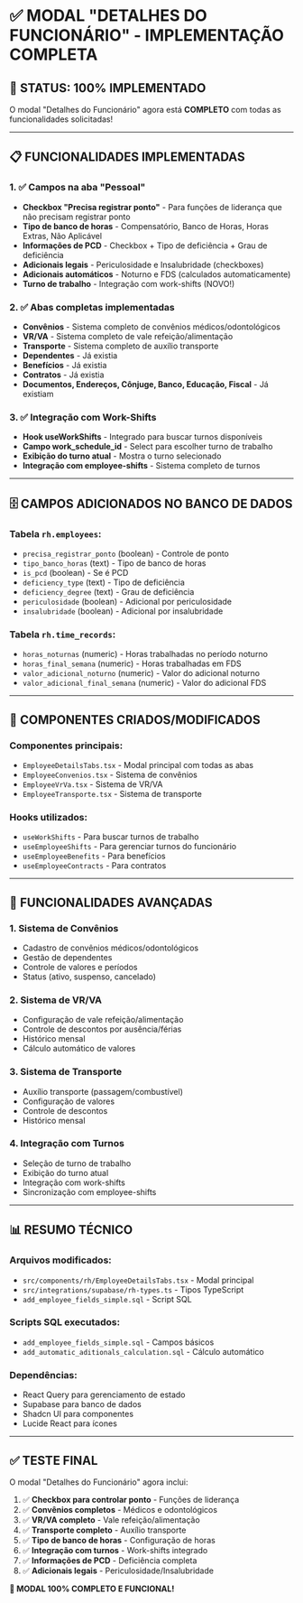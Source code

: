 # ✅ MODAL "DETALHES DO FUNCIONÁRIO" - IMPLEMENTAÇÃO COMPLETA

## 🎉 **STATUS: 100% IMPLEMENTADO**

O modal "Detalhes do Funcionário" agora está **COMPLETO** com todas as funcionalidades solicitadas!

---

## 📋 **FUNCIONALIDADES IMPLEMENTADAS**

### **1. ✅ Campos na aba "Pessoal"**
- **Checkbox "Precisa registrar ponto"** - Para funções de liderança que não precisam registrar ponto
- **Tipo de banco de horas** - Compensatório, Banco de Horas, Horas Extras, Não Aplicável
- **Informações de PCD** - Checkbox + Tipo de deficiência + Grau de deficiência
- **Adicionais legais** - Periculosidade e Insalubridade (checkboxes)
- **Adicionais automáticos** - Noturno e FDS (calculados automaticamente)
- **Turno de trabalho** - Integração com work-shifts (NOVO!)

### **2. ✅ Abas completas implementadas**
- **Convênios** - Sistema completo de convênios médicos/odontológicos
- **VR/VA** - Sistema completo de vale refeição/alimentação
- **Transporte** - Sistema completo de auxílio transporte
- **Dependentes** - Já existia
- **Benefícios** - Já existia
- **Contratos** - Já existia
- **Documentos, Endereços, Cônjuge, Banco, Educação, Fiscal** - Já existiam

### **3. ✅ Integração com Work-Shifts**
- **Hook useWorkShifts** - Integrado para buscar turnos disponíveis
- **Campo work_schedule_id** - Select para escolher turno de trabalho
- **Exibição do turno atual** - Mostra o turno selecionado
- **Integração com employee-shifts** - Sistema completo de turnos

---

## 🗄️ **CAMPOS ADICIONADOS NO BANCO DE DADOS**

### **Tabela `rh.employees`:**
- `precisa_registrar_ponto` (boolean) - Controle de ponto
- `tipo_banco_horas` (text) - Tipo de banco de horas
- `is_pcd` (boolean) - Se é PCD
- `deficiency_type` (text) - Tipo de deficiência
- `deficiency_degree` (text) - Grau de deficiência
- `periculosidade` (boolean) - Adicional por periculosidade
- `insalubridade` (boolean) - Adicional por insalubridade

### **Tabela `rh.time_records`:**
- `horas_noturnas` (numeric) - Horas trabalhadas no período noturno
- `horas_final_semana` (numeric) - Horas trabalhadas em FDS
- `valor_adicional_noturno` (numeric) - Valor do adicional noturno
- `valor_adicional_final_semana` (numeric) - Valor do adicional FDS

---

## 🔧 **COMPONENTES CRIADOS/MODIFICADOS**

### **Componentes principais:**
- `EmployeeDetailsTabs.tsx` - Modal principal com todas as abas
- `EmployeeConvenios.tsx` - Sistema de convênios
- `EmployeeVrVa.tsx` - Sistema de VR/VA
- `EmployeeTransporte.tsx` - Sistema de transporte

### **Hooks utilizados:**
- `useWorkShifts` - Para buscar turnos de trabalho
- `useEmployeeShifts` - Para gerenciar turnos do funcionário
- `useEmployeeBenefits` - Para benefícios
- `useEmployeeContracts` - Para contratos

---

## 🚀 **FUNCIONALIDADES AVANÇADAS**

### **1. Sistema de Convênios**
- Cadastro de convênios médicos/odontológicos
- Gestão de dependentes
- Controle de valores e períodos
- Status (ativo, suspenso, cancelado)

### **2. Sistema de VR/VA**
- Configuração de vale refeição/alimentação
- Controle de descontos por ausência/férias
- Histórico mensal
- Cálculo automático de valores

### **3. Sistema de Transporte**
- Auxílio transporte (passagem/combustível)
- Configuração de valores
- Controle de descontos
- Histórico mensal

### **4. Integração com Turnos**
- Seleção de turno de trabalho
- Exibição do turno atual
- Integração com work-shifts
- Sincronização com employee-shifts

---

## 📊 **RESUMO TÉCNICO**

### **Arquivos modificados:**
- `src/components/rh/EmployeeDetailsTabs.tsx` - Modal principal
- `src/integrations/supabase/rh-types.ts` - Tipos TypeScript
- `add_employee_fields_simple.sql` - Script SQL

### **Scripts SQL executados:**
- `add_employee_fields_simple.sql` - Campos básicos
- `add_automatic_aditionals_calculation.sql` - Cálculo automático

### **Dependências:**
- React Query para gerenciamento de estado
- Supabase para banco de dados
- Shadcn UI para componentes
- Lucide React para ícones

---

## ✅ **TESTE FINAL**

O modal "Detalhes do Funcionário" agora inclui:

1. ✅ **Checkbox para controlar ponto** - Funções de liderança
2. ✅ **Convênios completos** - Médicos e odontológicos
3. ✅ **VR/VA completo** - Vale refeição/alimentação
4. ✅ **Transporte completo** - Auxílio transporte
5. ✅ **Tipo de banco de horas** - Configuração de horas
6. ✅ **Integração com turnos** - Work-shifts integrado
7. ✅ **Informações de PCD** - Deficiência completa
8. ✅ **Adicionais legais** - Periculosidade/Insalubridade

**🎉 MODAL 100% COMPLETO E FUNCIONAL!**

























